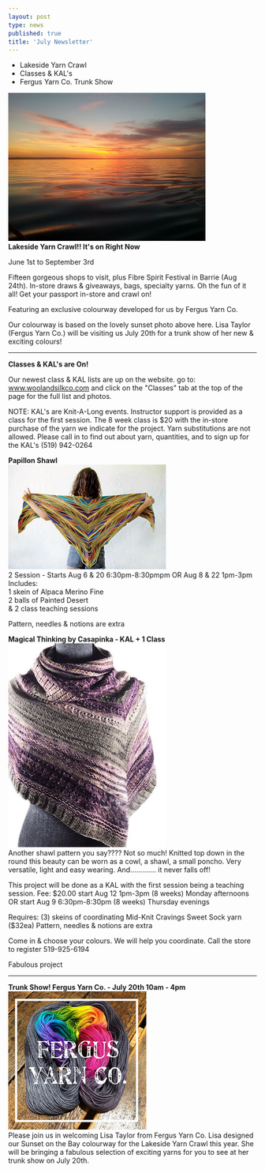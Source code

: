 ```yaml
---
layout: post
type: news
published: true
title: 'July Newsletter'
---
```


- Lakeside Yarn Crawl
- Classes & KAL's
- Fergus Yarn Co. Trunk Show
 
<img src="/img/lakeside.jpg"><br />
<strong>Lakeside Yarn Crawl!! It's on Right Now</strong>
 
June 1st to September 3rd

Fifteen gorgeous shops to visit, plus Fibre Spirit Festival in Barrie (Aug 24th). In-store draws & giveaways, bags, specialty yarns. Oh the fun of it all! Get your passport in-store and crawl on!

Featuring an exclusive colourway developed for us by Fergus Yarn Co.
 
Our colourway is based on the lovely sunset photo above here. Lisa Taylor (Fergus Yarn Co.) will be visiting us July 20th for a trunk show of her new & exciting colours! 

<hr />
<strong>Classes & KAL's are On!</strong>  

Our newest class & KAL lists are up on the website.
go to: www.woolandsilkco.com
and click on the "Classes" tab at the top of the page for the full list and photos.

NOTE: 
KAL's are Knit-A-Long events. Instructor support is provided as a class for the first session. The 8 week class is $20 with the in-store purchase of the yarn we indicate for the project. Yarn substitutions are not allowed. Please call in to find out about yarn, quantities, and to sign up for the KAL's
(519) 942-0264  
 
<strong>Papillon Shawl</strong> <br />
<img src="/img/papillon_shawl.jpg"><br />
2 Session - Starts Aug 6 & 20   6:30pm-8:30pmpm OR Aug 8 & 22  1pm-3pm<br />
Includes: <br />
1 skein of Alpaca Merino Fine<br />
2 balls of Painted Desert <br /> 
& 2 class teaching sessions<br />

Pattern, needles & notions are extra<br />

<strong>Magical Thinking by Casapinka - KAL + 1 Class</strong> <br />
<img src="/img/magical.jpg"><br />
Another shawl pattern you say????
Not so much!  Knitted top down in the round this beauty can be worn as a cowl, a shawl, a small poncho. Very versatile, light and easy wearing.
And............. it never falls off!

This project will be done as a KAL with the first session being a teaching session. 
Fee:   $20.00 
start Aug 12  1pm-3pm  (8 weeks) Monday afternoons
OR
start Aug 9  6:30pm-8:30pm (8 weeks) Thursday evenings

Requires:
(3) skeins of coordinating Mid-Knit Cravings Sweet Sock yarn ($32ea)
Pattern, needles & notions are extra

Come in & choose your colours. We will help you coordinate.
Call the store to register  519-925-6194

Fabulous project

<hr />
<strong>Trunk Show! Fergus Yarn Co. - July 20th 10am - 4pm</strong> <br />
<img src="/img/fergusyarn.jpg"><br />
Please join us in welcoming Lisa Taylor from Fergus Yarn Co.  Lisa designed our Sunset on the Bay colourway for the Lakeside Yarn Crawl this year. She will be bringing a fabulous selection of exciting yarns for you to see at her trunk show on July 20th.
